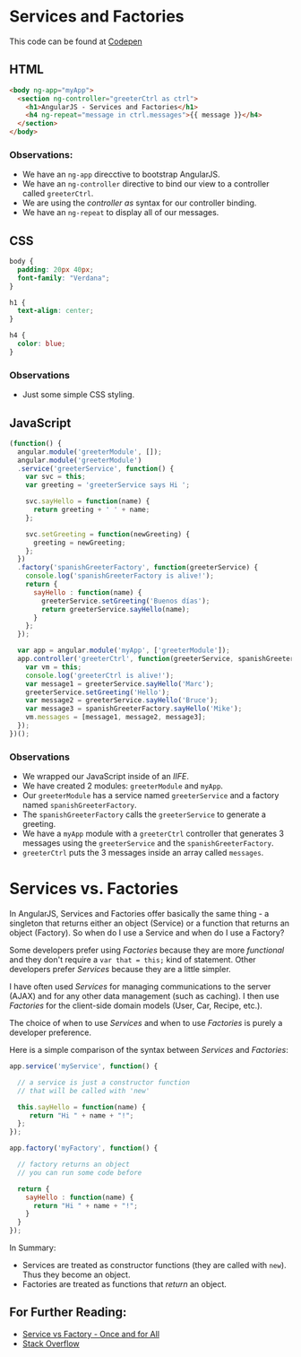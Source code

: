 # Services and Factories

This code can be found at [Codepen](http://codepen.io/drmikeh/pen/EaxgOe?editors=111)

## HTML

```html
<body ng-app="myApp">
  <section ng-controller="greeterCtrl as ctrl">
    <h1>AngularJS - Services and Factories</h1>
    <h4 ng-repeat="message in ctrl.messages">{{ message }}</h4>
  </section>
</body>
```

### Observations:

* We have an `ng-app` direcctive to bootstrap AngularJS.
* We have an `ng-controller` directive to bind our view to a controller called `greeterCtrl`.
* We are using the _controller as_ syntax for our controller binding.
* We have an `ng-repeat` to display all of our messages.

## CSS

```css
body {
  padding: 20px 40px;
  font-family: "Verdana";
}

h1 {
  text-align: center;
}

h4 {
  color: blue;
}
```

### Observations

* Just some simple CSS styling.

## JavaScript

```javascript
(function() {
  angular.module('greeterModule', []);
  angular.module('greeterModule')
  .service('greeterService', function() {
    var svc = this;
    var greeting = 'greeterService says Hi ';

    svc.sayHello = function(name) {
      return greeting + ' ' + name;
    };

    svc.setGreeting = function(newGreeting) {
      greeting = newGreeting;
    };
  })
  .factory('spanishGreeterFactory', function(greeterService) {
    console.log('spanishGreeterFactory is alive!');
    return {
      sayHello : function(name) {
        greeterService.setGreeting('Buenos días');
        return greeterService.sayHello(name);
      }
    };
  });

  var app = angular.module('myApp', ['greeterModule']);
  app.controller('greeterCtrl', function(greeterService, spanishGreeterFactory) {
    var vm = this;
    console.log('greeterCtrl is alive!');
    var message1 = greeterService.sayHello('Marc');
    greeterService.setGreeting('Hello');
    var message2 = greeterService.sayHello('Bruce');
    var message3 = spanishGreeterFactory.sayHello('Mike');
    vm.messages = [message1, message2, message3];
  });
})();
```

### Observations

* We wrapped our JavaScript inside of an _IIFE_.
* We have created 2 modules: `greeterModule` and `myApp`.
* Our `greeterModule` has a service named `greeterService` and a factory named `spanishGreeterFactory`.
* The `spanishGreeterFactory` calls the `greeterService` to generate a greeting.
* We have a `myApp` module with a `greeterCtrl` controller that generates 3 messages using the `greeterService` and the `spanishGreeterFactory`.
* `greeterCtrl` puts the 3 messages inside an array called `messages`.

# Services vs. Factories

In AngularJS, Services and Factories offer basically the same thing - a singleton that returns either an object (Service) or a function that returns an object (Factory). So when do I use a Service and when do I use a Factory?

Some developers prefer using _Factories_ because they are more _functional_ and they don't require a `var that = this;` kind of statement. Other developers prefer _Services_ because they are a little simpler.

I have often used _Services_ for managing communications to the server (AJAX) and for any other data management (such as caching). I then use _Factories_ for the client-side domain models (User, Car, Recipe, etc.).

The choice of when to use _Services_ and when to use _Factories_ is purely a developer preference.

Here is a simple comparison of the syntax between _Services_ and _Factories_:

```javascript
app.service('myService', function() {

  // a service is just a constructor function
  // that will be called with 'new'

  this.sayHello = function(name) {
     return "Hi " + name + "!";
  };
});

app.factory('myFactory', function() {

  // factory returns an object
  // you can run some code before

  return {
    sayHello : function(name) {
      return "Hi " + name + "!";
    }
  }
});
```

In Summary:

* Services are treated as constructor functions (they are called with `new`). Thus they become an object.
* Factories are treated as functions that _return_ an object.


## For Further Reading:
* [Service vs Factory - Once and for All](http://blog.thoughtram.io//angular/2015/07/07/service-vs-factory-once-and-for-all.html)
* [Stack Overflow](http://stackoverflow.com/questions/13762228/confused-about-service-vs-factory)

